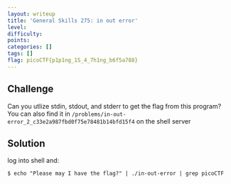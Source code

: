 ```yaml
---
layout: writeup
title: 'General Skills 275: in out error'
level: 
difficulty: 
points: 
categories: []
tags: []
flag: picoCTF{p1p1ng_1S_4_7h1ng_b6f5a788}
---
```

## Challenge

Can you utlize stdin, stdout, and stderr to get the flag from this
program?  
You can also find it in
`/problems/in-out-error_2_c33e2a987fbd0f75e78481b14bfd15f4` on the shell
server

## Solution

log into shell and:

    $ echo "Please may I have the flag?" | ./in-out-error | grep picoCTF

